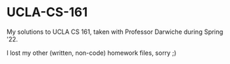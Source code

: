 # UCLA-CS-161
My solutions to UCLA CS 161, taken with Professor Darwiche during Spring '22.

I lost my other (written, non-code) homework files, sorry ;)
